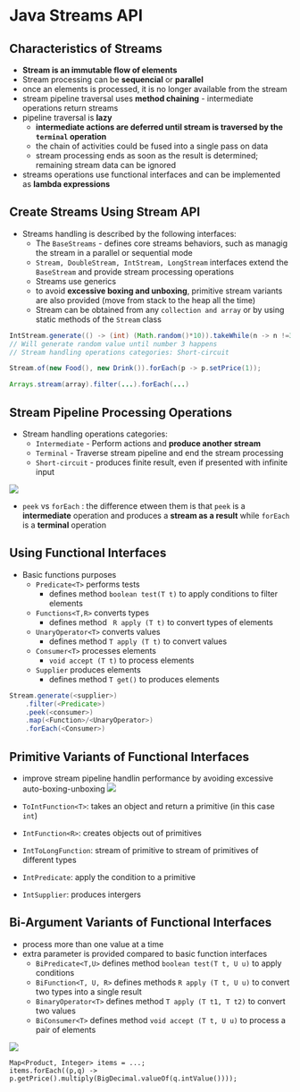 # Java Streams API

## Characteristics of Streams
- **Stream is an immutable flow of elements**
- Stream processing can be **sequencial** or **parallel**
- once an elements is processed, it is no longer available from the stream
- stream pipeline traversal uses **method chaining** - intermediate operations return streams
- pipeline traversal is **lazy**
	- **intermediate actions are deferred until stream is traversed by the `terminal` operation**
	- the chain of activities could be fused into a single pass on data
	- stream processing ends as soon as the result is determined; remaining stream data can be ignored
- streams operations use functional interfaces and can be implemented as **lambda expressions**

## Create Streams Using Stream API
- Streams handling is described by the following interfaces:
	- The `BaseStreams` -  defines core streams behaviors, such as managig the stream in a parallel or sequential mode
	- `Stream, DoubleStream, IntStream, LongStream` interfaces extend the `BaseStream` and provide stream processing operations
	- Streams use generics
	- to avoid **excessive boxing and unboxing**, primitive stream variants are also provided (move from stack to the heap all the time)
	- Stream can be obtained from any `collection and array` or by using static methods of the `Stream` class

```java
IntStream.generate(() -> (int) (Math.random()*10)).takeWhile(n -> n !=3 ).sum();
// Will generate random value until number 3 happens
// Stream handling operations categories: Short-circuit

Stream.of(new Food(), new Drink()).forEach(p -> p.setPrice(1));

Arrays.stream(array).filter(...).forEach(...)
```

## Stream Pipeline Processing Operations
- Stream handling operations categories:
	- `Intermediate` - Perform actions and **produce another stream**
	- `Terminal` - Traverse stream pipeline and end the stream processing
	- `Short-circuit` - produces finite result, even if presented with infinite input

![](resources/stream-handling-operations-categories.png)

- `peek` vs `forEach` : the difference etween them is that `peek` is a **intermediate** operation and produces a **stream as a result** while `forEach` is a **terminal** operation

## Using Functional Interfaces

- Basic functions purposes
	- `Predicate<T>` performs tests
		- defines method `boolean test(T t)` to apply conditions to filter elements
	- `Functions<T,R>` converts types
		- defines method ` R apply (T t)` to convert types of elements
	- `UnaryOperator<T>` converts values
		- defines method `T apply (T t)` to convert values
	- `Consumer<T>` processes elements
		- `void accept (T t)` to process elements
	- `Supplier` produces elements
		- defines method `T get()` to produces elements


```java
Stream.generate(<supplier>)
	.filter(<Predicate>)
	.peek(<consumer>)
	.map(<Function>/<UnaryOperator>)
	.forEach(<Consumer>)
```

## Primitive Variants of Functional Interfaces
- improve stream pipeline handlin performance by avoiding excessive auto-boxing-unboxing
![](resources/primitive-variants-of-functional-interfaces.png)

- `ToIntFunction<T>`: takes an object and return a primitive (in this case `int`)
- `IntFunction<R>`: creates objects out of primitives
- `IntToLongFunction`: stream of primitive to stream of primitives of different types
- `IntPredicate`: apply the condition to a primitive
- `IntSupplier`: produces intergers 

## Bi-Argument Variants of Functional Interfaces
- process more than one value at a time
- extra parameter is provided compared to basic function interfaces
	- `BiPredicate<T,U>` defines method `boolean test(T t, U u)` to apply conditions
	- `BiFunction<T, U, R>` defines methods `R apply (T t, U u)` to convert two types into a single result
	- `BinaryOperator<T>` defines method `T apply (T t1, T t2)`  to convert two values
	- `BiConsumer<T>` defines method `void accept (T t, U u)` to process a pair of elements 

![](resources/primitive-variants-of-bi-args-functional-interfaces.png.pngprimitive-variants-of-bi-args-functional-interfaces.png)

```
Map<Product, Integer> items = ...;
items.forEach((p,q) -> p.getPrice().multiply(BigDecimal.valueOf(q.intValue())));
```